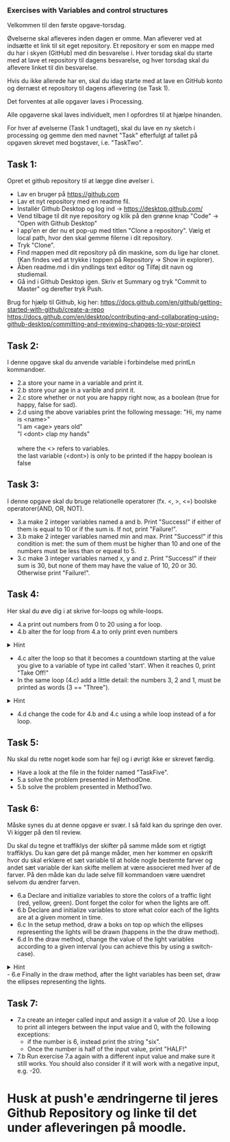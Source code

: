 ### Exercises with Variables and control structures

Velkommen til den første opgave-torsdag. 

Øvelserne skal afleveres inden dagen er omme. Man afleverer ved at indsætte et link til sit eget repository.
Et repository er som en mappe med du har i skyen (GitHub) med din besvarelse i. Hver torsdag skal du starte med at lave et repository til dagens besvarelse, og hver torsdag skal du aflevere linket til din besvarelse.

Hvis du ikke allerede har en, skal du idag starte med at lave en GitHub konto og dernæst et repository til dagens aflevering (se Task 1). 

Det forventes at alle opgaver laves i Processing. 

Alle opgaverne skal laves individuelt, men I opfordres til at hjælpe hinanden.

For hver af øvelserne (Task 1 undtaget), skal du lave en ny sketch i processing og gemme den med navnet "Task" efterfulgt af tallet på opgaven skrevet med bogstaver, i.e. "TaskTwo".

## Task 1: 
Opret et github repository til at lægge dine øvelser i. 
- Lav en bruger på https://github.com
- Lav et nyt repository med en readme fil. 
- Installér Github Desktop og log ind -> https://desktop.github.com/  
- Vend tilbage til dit nye repository og klik på den grønne knap "Code" -> "Open with Github Desktop"
- I app'en er der nu et pop-up med titlen "Clone a repository". Vælg et local path, hvor den skal gemme filerne i dit repository. 
- Tryk "Clone". 
- Find mappen med dit repository på din maskine, som du lige har clonet. (Kan findes ved at trykke i toppen på Repository -> Show in explorer).
- Åben readme.md i din yndlings text editor og Tilføj dit navn og studiemail. 
- Gå ind i Github Desktop igen. Skriv et Summary og tryk "Commit to Master" og derefter tryk Push. 


Brug for hjælp til Github, kig her: 
https://docs.github.com/en/github/getting-started-with-github/create-a-repo 
https://docs.github.com/en/desktop/contributing-and-collaborating-using-github-desktop/committing-and-reviewing-changes-to-your-project


## Task 2: 
I denne opgave skal du anvende variable i forbindelse med printLn kommandoer.
- 2.a store your name in a variable and print it.
- 2.b store your age in a varible and print it.
- 2.c store whether or not you are happy right now, as a boolean (true for happy, false for sad). 
- 2.d using the above variables print the following message:
    "Hi, my name is \<name\>" <br />
    "I am \<age\> years old" <br />
    "I \<dont\> clap my hands" <br />
                                <br />
    where the \<\> refers to variables. <br />
    the last variable (\<dont\>) is only to be printed if the happy boolean is false <br />
                                
## Task 3:
I denne opgave skal du bruge relationelle operatorer (fx. <, >, <=) boolske operatorer(AND, OR, NOT).

- 3.a make 2 integer variables named a and b. Print "Success!" if either of them is equal to 10 or if the sum is. If not, print "Failure!".
- 3.b make 2 integer variables named min and max. Print "Success!" if this condition is met: the sum of them must be higher than 10 and one of the numbers must be less than or equeal to 5.
- 3.c make 3 integer variables named x, y and z. Print "Success!" if their sum is 30, but none of them may have the value of 10, 20 or 30. Otherwise print "Failure!".
 

## Task 4: 
Her skal du øve dig i at skrive for-loops og while-loops. 
- 4.a print out numbers from 0 to 20 using a for loop.
- 4.b alter the for loop from 4.a to only print even numbers 
<details>
        <summary>
           Hint
        </summary>
        google 'java modulus even number'
    </details>  

- 4.c alter the loop so that it becomes a countdown starting at the value you give to a variable of type int called 'start'. When it reaches 0, print "Take Off!"
- In the same loop (4.c) add a little detail: the numbers 3, 2 and 1, must be printed as words (3 == "Three").
<details>
        <summary>
           Hint
        </summary>
        <code>String counterAsString="";
        switch(i){
            case 3: counterAsString = "three";
                   break;
            case 2:
            ...
        }
        //use the string when printing
    </code>
    </details> 

- 4.d change the code for 4.b and 4.c using a while loop instead of a for loop.


## Task 5: 
Nu skal du rette noget kode som har fejl og i øvrigt ikke er skrevet færdig.

- Have a look at the file in the folder named "TaskFive". 
- 5.a solve the problem presented in MethodOne.
- 5.b solve the problem presented in MethodTwo.

## Task 6: 
Måske synes du at denne opgave er svær. I så fald kan du springe den over. Vi kigger på den til review.

Du skal du tegne et traffiklys der skifter på samme måde som et rigtigt traffiklys. 
Du kan gøre det på mange måder, men her kommer en opskrift hvor du skal erklære et sæt variable til at holde nogle bestemte farver og andet sæt variable der kan skifte mellem at være associeret med hver af de farver. 
På den måde kan du lade selve fill kommandoen være uændret selvom du ændrer farven. 

- 6.a Declare and initialize variables to store the colors of a traffic light (red, yellow, green). Dont forget the color for when the lights are off.
- 6.b Declare and initialize variables to store what color each of the lights are at a given moment in time.
- 6.c In the setup method, draw a boks on top op which the ellipses representing the lights will be drawn (happens in the the draw method).
- 6.d In the draw method, change the value of the light variables according to a given interval (you can achieve this by using a switch-case).
<details>
        <summary>
           Hint
        </summary>
      <code> switch(frameCount%300){
        ...
       }</code>
    </details> 
- 6.e Finally in the draw method, after the light variables has been set, draw the ellipses representing the lights.


## Task 7: 
- 7.a create an integer called input and assign it a value of 20. Use a loop to print all integers between the input value and 0, with the following exceptions: 
    - if the number is 6, instead print the string "six".
    - Once the number is half of the input value, print "HALF!"
- 7.b Run exercise 7.a again with a different input value and make sure it still works. You should also consider if it will work with a negative input, e.g. -20.
    
# Husk at push'e ændringerne til jeres Github Repository og linke til det under afleveringen på moodle. 

